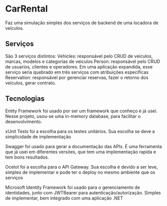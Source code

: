 # CarRental

Faz uma simulação simples dos serviços de backend de uma locadora de veículos.

## Serviços

São 3 serviços distintos:
Vehicles: responsável pelo CRUD de veículos, marcas, modelos e categorias de veiculos
Person: responsável pelo CRUD de usuarios, clientes e operadores. Em uma aplicação expandida, esse serviço seria quebrado em três serviços com atribuições especificas
Reservation: responsável por gerenciar reservas, fazer o retorno dos veículos, gerar contrato.

## Tecnologias

Entity Framework foi usado por ser um framework que conheço e já usei. Nesse projeto, usou-se uma in-memory database, para facilitar o desenvolvimento.

xUnit Tests foi a escolha para os testes unitários. Sua escolha se deve a simplicidade de implementação

Swagger foi usado para gerar a documentação das APIs. É uma ferramenta que já usei em diferentes versões, que tem uma implementação rapida e tem bons resultados.

Ocelot foi a escolha para o API Gateway. Sua escolha é devido a ser leve, simples de implementar e pode ter o deploy no mesmo ambiente que os serviços

Microsoft Identity Framework foi usado para o gerenciamento de identidades, junto com JWTBearer para autenticação/autorização. Simples de implementar, bem integrado com uma aplicação .NET

